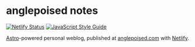 # anglepoised notes

[![Netlify Status](https://api.netlify.com/api/v1/badges/8c903fc3-0dff-4815-9c58-fc4347499707/deploy-status)](https://app.netlify.com/sites/anglepoised-notes/deploys) [![JavaScript Style Guide](https://img.shields.io/badge/code_style-prettier-brightgreen.svg)](https://prettier.io)

[Astro](https://astro.build/)-powered personal weblog, published at [anglepoised.com](https://anglepoised.com) with [Netlify](https://www.netlify.com/).
